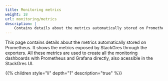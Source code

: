 ```yaml
---
title: Monitoring metrics
weight: 18
url: monitoring/metrics
description: |
    Contains details about the metrics automatically stored on Prometheus.
---
```


This page contains details about the metrics automatically stored on Prometheus. It shows the metrics exposed by StackGres through the exporters. All these metrics are used to create all the monitoring dashboards with Prometheus and Grafana directly, also acessible in the StackGres UI.

{{% children style="li" depth="1" description="true" %}}
